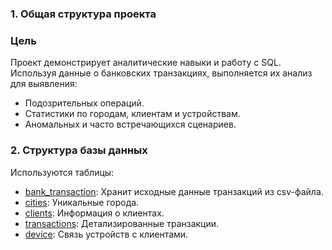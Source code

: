 ### 1. Общая структура проекта

### Цель

Проект демонстрирует аналитические навыки и работу с SQL. Используя данные о банковских транзакциях, выполняется их анализ для выявления:

* Подозрительных операций.
* Статистики по городам, клиентам и устройствам.
* Аномальных и часто встречающихся сценариев.

### 2. Структура базы данных

Используются таблицы:

* <ins>bank_transaction</ins>: Хранит исходные данные транзакций из csv-файла.
* <ins>cities</ins>: Уникальные города.
* <ins>clients</ins>: Информация о клиентах.
* <ins>transactions</ins>: Детализированные транзакции.
* <ins>device</ins>: Связь устройств с клиентами.
